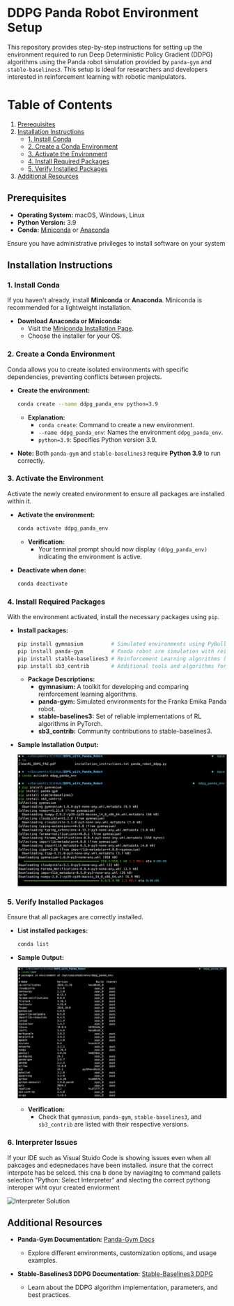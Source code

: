 # **DDPG Panda Robot Environment Setup**

This repository provides step-by-step instructions for setting up the environment required to run Deep Deterministic Policy Gradient (DDPG) algorithms using the Panda robot simulation provided by `panda-gym` and `stable-baselines3`. This setup is ideal for researchers and developers interested in reinforcement learning with robotic manipulators.

# **Table of Contents**

1. [Prerequisites](#prerequisites)
2. [Installation Instructions](#installation-instructions)
   - [1. Install Conda](#1-install-conda)
   - [2. Create a Conda Environment](#2-create-a-conda-environment)
   - [3. Activate the Environment](#3-activate-the-environment)
   - [4. Install Required Packages](#4-install-required-packages)
   - [5. Verify Installed Packages](#5-verify-installed-packages)
3. [Additional Resources](#additional-resources)


## **Prerequisites**

- **Operating System:** macOS, Windows, Linux
- **Python Version:** 3.9
- **Conda:** [Miniconda](https://docs.conda.io/en/latest/miniconda.html) or [Anaconda](https://docs.anaconda.com/anaconda/)

Ensure you have administrative privileges to install software on your system


## **Installation Instructions**

### **1. Install Conda**

If you haven't already, install **Miniconda** or **Anaconda**. Miniconda is recommended for a lightweight installation.

- **Download Anaconda or Miniconda:**
  - Visit the [Miniconda Installation Page](https://docs.anaconda.com/miniconda/install/).
  - Choose the installer for your OS.

### **2. Create a Conda Environment**

Conda allows you to create isolated environments with specific dependencies, preventing conflicts between projects.

- **Create the environment:**

  ```bash
  conda create --name ddpg_panda_env python=3.9
  ```

  - **Explanation:**
    - `conda create`: Command to create a new environment.
    - `--name ddpg_panda_env`: Names the environment `ddpg_panda_env`.
    - `python=3.9`: Specifies Python version 3.9.

- **Note:** Both `panda-gym` and `stable-baselines3` require **Python 3.9** to run correctly.

### **3. Activate the Environment**

Activate the newly created environment to ensure all packages are installed within it.

- **Activate the environment:**

  ```bash
  conda activate ddpg_panda_env
  ```

  - **Verification:**
    - Your terminal prompt should now display `(ddpg_panda_env)` indicating the environment is active.

- **Deactivate when done:**

  ```bash
  conda deactivate
  ```

### **4. Install Required Packages**

With the environment activated, install the necessary packages using `pip`.

- **Install packages:**

  ```bash
  pip install gymnasium         # Simulated environments using PyBullet as the physics engine
  pip install panda-gym         # Panda robot arm simulation with reinforcement learning interface
  pip install stable-baselines3 # Reinforcement Learning algorithms (e.g., DDPG, SAC)
  pip install sb3_contrib       # Additional tools and algorithms for stable-baselines3
  ```

  - **Package Descriptions:**
    - **gymnasium:** A toolkit for developing and comparing reinforcement learning algorithms.
    - **panda-gym:** Simulated environments for the Franka Emika Panda robot.
    - **stable-baselines3:** Set of reliable implementations of RL algorithms in PyTorch.
    - **sb3_contrib:** Community contributions to stable-baselines3.

- **Sample Installation Output:**

  ![Package Installation](/doc/image/conda_init_ddpg_robot.png)

### **5. Verify Installed Packages**

Ensure that all packages are correctly installed.

- **List installed packages:**

  ```bash
  conda list
  ```

- **Sample Output:**

  ![Conda List](/doc/image/conda_list_ddpg_robot.png)

  - **Verification:**
    - Check that `gymnasium`, `panda-gym`, `stable-baselines3`, and `sb3_contrib` are listed with their respective versions.

### **6. Interpreter Issues**
If your IDE such as Visual Stuido Code is showing issues even when all pakcages and edepnedaces have been installed. insure that the correct interpote has be selced. this cna b done by naviagitng to command pallets selection "Python: Select Interpreter" and slecting the correct pythong interoper wiht oyur created enviorment

  ![Interpreter Solution](/doc/image/python_interp.gif)




## **Additional Resources**

- **Panda-Gym Documentation:** [Panda-Gym Docs](https://panda-gym.readthedocs.io/en/latest/)
  - Explore different environments, customization options, and usage examples.

- **Stable-Baselines3 DDPG Documentation:** [Stable-Baselines3 DDPG](https://stable-baselines3.readthedocs.io/en/master/modules/ddpg.html)
  - Learn about the DDPG algorithm implementation, parameters, and best practices.


